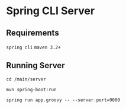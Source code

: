 # Spring CLI Server

## Requirements
`spring cli`
`maven 3.2+`

## Running Server
`cd /main/server`

`mvn spring-boot:run`

`spring run app.groovy -- --server.port=9000`

